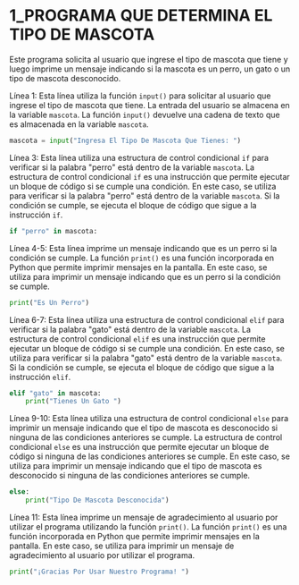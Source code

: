 # 1_PROGRAMA QUE DETERMINA EL TIPO DE MASCOTA
Este programa solicita al usuario que ingrese el tipo de mascota que tiene y luego imprime un mensaje indicando si la mascota es un perro, un gato o un tipo de mascota desconocido.

Línea 1: Esta línea utiliza la función `input()` para solicitar al usuario que ingrese el tipo de mascota que tiene. La entrada del usuario se almacena en la variable `mascota`.
La función `input()` devuelve una cadena de texto que es almacenada en la variable `mascota`.

```python
mascota = input("Ingresa El Tipo De Mascota Que Tienes: ")
```

Línea 3: Esta línea utiliza una estructura de control condicional `if` para verificar si la palabra "perro" está dentro de la variable `mascota`. La estructura de control condicional `if` es una instrucción que permite ejecutar un bloque de código si se cumple una condición. En este caso, se utiliza para verificar si la palabra "perro" está dentro de la variable `mascota`. Si la condición se cumple, se ejecuta el bloque de código que sigue a la instrucción `if`.

```python
if "perro" in mascota:
```

Línea 4-5: Esta línea imprime un mensaje indicando que es un perro si la condición se cumple. La función `print()` es una función incorporada en Python que permite imprimir mensajes en la pantalla. En este caso, se utiliza para imprimir un mensaje indicando que es un perro si la condición se cumple.

```python
print("Es Un Perro")
```

Línea 6-7: Esta línea utiliza una estructura de control condicional `elif` para verificar si la palabra "gato" está dentro de la variable `mascota`. La estructura de control condicional `elif` es una instrucción que permite ejecutar un bloque de código si se cumple una condición. En este caso, se utiliza para verificar si la palabra "gato" está dentro de la variable `mascota`. Si la condición se cumple, se ejecuta el bloque de código que sigue a la instrucción `elif`.

```python
elif "gato" in mascota:
    print("Tienes Un Gato ")
```

Línea 9-10: Esta línea utiliza una estructura de control condicional `else` para imprimir un mensaje indicando que el tipo de mascota es desconocido si ninguna de las condiciones anteriores se cumple. La estructura de control condicional `else` es una instrucción que permite ejecutar un bloque de código si ninguna de las condiciones anteriores se cumple. En este caso, se utiliza para imprimir un mensaje indicando que el tipo de mascota es desconocido si ninguna de las condiciones anteriores se cumple.

```python
else:
    print("Tipo De Mascota Desconocida")
```

Línea 11: Esta línea imprime un mensaje de agradecimiento al usuario por utilizar el programa utilizando la función `print()`. La función `print()` es una función incorporada en Python que permite imprimir mensajes en la pantalla. En este caso, se utiliza para imprimir un mensaje de agradecimiento al usuario por utilizar el programa.

```python
print("¡Gracias Por Usar Nuestro Programa! ")
```

